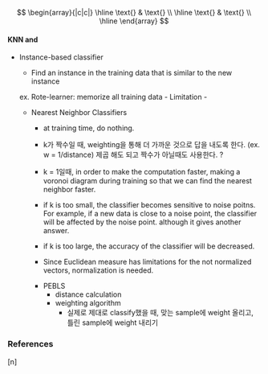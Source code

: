 $$
\begin{array}{|c|c|}
\hline
\text{} & \text{} \\
\hline
\text{} & \text{} \\
\hline
\end{array}
$$

#### KNN and

- Instance-based classifier
    - Find an instance in the training data that is similar to the new instance

    ex. Rote-learner: memorize all training data
        - Limitation
            -

    - Nearest Neighbor Classifiers
        - at training time, do nothing.

        - k가 짝수일 때, weighting을 통해 더 가까운 것으로 답을 내도록 한다. (ex. w = 1/distance) 제곱 해도 되고
            짝수가 아닐때도 사용한다. ?

        - k = 1일때, in order to make the computation faster, making a voronoi diagram during training so that we can find the nearest neighbor faster.

        - if k is too small, the classifier becomes sensitive to noise poitns. For example, if a new data is close to a noise point, the classifier will be affected by the noise point. although it gives another answer.
        - if k is too large, the accuracy of the classifier will be decreased.

        - Since Euclidean measure has limitations for the not normalized vectors, normalization is needed.

        * PEBLS
            - distance calculation
            - weighting algorithm
                - 실제로 제대로 classify했을 때, 맞는 sample에 weight 올리고, 틀린 sample에 weight 내리기















### References

$\tag*{}\label{n} \text{[n] }$
